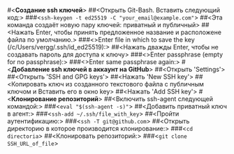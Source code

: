 #<**Создание ssh ключей**>
##<Открыть Git-Bash. Вставить следующий код:>
###<```ssh-keygen -t ed25519 -C "your_email@example.com"```>
##<Эта команда создаёт новую пару ключей: приватный и публичный>
##<Нажать Enter, чтобы принять предложенное название и расположене файла по умолчанию.>
###<>Enter file in which to save the key (/c/Users/vergg/.ssh/id_ed25519):>
##<Нажать дважды Enter, чтобы не создавать пароль для доступа к ключу>
###<>Enter passphrase (empty for no passphrase):>
###<>Enter same passphrase again:>
#<**Добавление ssh ключей в аккаунт на GitHub**>
##<Открыть 'Settings'>
##<Открыть 'SSH and GPG keys'>
##<Нажать 'New SSH key'>
##<Копировать ключ из созданного текстового файла с публичным ключом и Вставить его в окно key>
##<Нажать 'Add SSH key'>
#<**Клонирование репозиторий**>
##<Включить ssh-agent следующей командой:>
###<```eval "$(ssh-agent -s)"```>
##<Добавить приватный ключ в агент:>
###<```ssh-add ~/.ssh/file_with_key```>
##<Пройти аутентификацию:>
###<```ssh -T git@github.com```>
##<Открыть директорию в которое производится клонирование:>
###<```cd directoria```>
##<Клонировать репозиторий:>
###<```git clone SSH_URL_of_file```>